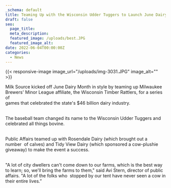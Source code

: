 ```yaml
---
_schema: default
title: Teaming Up with the Wisconsin Udder Tuggers to Launch June Dairy Month '22
draft: false
seo:
  page_title:
  meta_description:
  featured_image: /uploads/best.JPG
  featured_image_alt:
date: 2022-06-04T00:00:00Z
categories:
  - News
---
```

{{< responsive-image image_url="/uploads/img-3031.JPG" image_alt="" >}}

Milk Source kicked off June Dairy Month in style by teaming up Milwaukee&nbsp;<br>Brewers' Minor League affiliate, the Wisconsin Timber Rattlers, for a series of<br>games that celebrated the state's $46 billion dairy industry.

<br>The baseball team changed its name to the Wisconsin Udder Tuggers and&nbsp;<br>celebrated all things bovine.&nbsp;

<br>Public Affairs teamed up with Rosendale Dairy (which brought out a number&nbsp; of calves) and Tidy View Dairy (which sponsored a cow-plushie giveaway) to make the event a success.&nbsp;

<br>"A lot of city dwellers can't come down to our farms, which is the best way to learn; so, we'll bring the farms to them," said Avi Stern, director of public affairs. "A lot of the folks who&nbsp; stopped by our tent have never seen a cow in their entire lives.”<br>